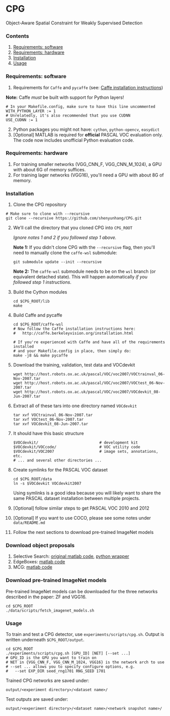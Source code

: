 # CPG
Object-Aware Spatial Constraint for Weakly Supervised Detection

### Contents
1. [Requirements: software](#requirements-software)
2. [Requirements: hardware](#requirements-hardware)
3. [Installation](#installation)
4. [Usage](#usage)

### Requirements: software

1. Requirements for `Caffe` and `pycaffe` (see: [Caffe installation instructions](http://caffe.berkeleyvision.org/installation.html))

  **Note:** Caffe *must* be built with support for Python layers!

  ```make
  # In your Makefile.config, make sure to have this line uncommented
  WITH_PYTHON_LAYER := 1
  # Unrelatedly, it's also recommended that you use CUDNN
  USE_CUDNN := 1
  ```
  
2. Python packages you might not have: `cython`, `python-opencv`, `easydict`
3. [Optional] MATLAB is required for **official** PASCAL VOC evaluation only. The code now includes unofficial Python evaluation code.

### Requirements: hardware

1. For training smaller networks (VGG_CNN_F, VGG_CNN_M_1024), a GPU with about 6G of memory suffices.
2. For training lager networks (VGG16), you'll need a GPU with about 8G of memory.

### Installation

1. Clone the CPG repository
  ```Shell
  # Make sure to clone with --recursive
  git clone --recursive https://github.com/shenyunhang/CPG.git
  ```

2. We'll call the directory that you cloned CPG into `CPG_ROOT`

   *Ignore notes 1 and 2 if you followed step 1 above.*

   **Note 1:** If you didn't clone CPG with the `--recursive` flag, then you'll need to manually clone the `caffe-wsl` submodule:
    ```Shell
    git submodule update --init --recursive
    ```
    **Note 2:** The `caffe-wsl` submodule needs to be on the `wsl` branch (or equivalent detached state). This will happen automatically *if you followed step 1 instructions*.

3. Build the Cython modules
    ```Shell
    cd $CPG_ROOT/lib
    make
    ```

4. Build Caffe and pycaffe
    ```Shell
    cd $CPG_ROOT/caffe-wsl
    # Now follow the Caffe installation instructions here:
    #   http://caffe.berkeleyvision.org/installation.html

    # If you're experienced with Caffe and have all of the requirements installed
    # and your Makefile.config in place, then simply do:
    make -j8 && make pycaffe
    ```

5. Download the training, validation, test data and VOCdevkit

	```Shell
	wget http://host.robots.ox.ac.uk/pascal/VOC/voc2007/VOCtrainval_06-Nov-2007.tar
	wget http://host.robots.ox.ac.uk/pascal/VOC/voc2007/VOCtest_06-Nov-2007.tar
	wget http://host.robots.ox.ac.uk/pascal/VOC/voc2007/VOCdevkit_08-Jun-2007.tar
	```

6. Extract all of these tars into one directory named `VOCdevkit`

	```Shell
	tar xvf VOCtrainval_06-Nov-2007.tar
	tar xvf VOCtest_06-Nov-2007.tar
	tar xvf VOCdevkit_08-Jun-2007.tar
	```

7. It should have this basic structure

	```Shell
  	$VOCdevkit/                           # development kit
  	$VOCdevkit/VOCcode/                   # VOC utility code
  	$VOCdevkit/VOC2007                    # image sets, annotations, etc.
  	# ... and several other directories ...
  	```

8. Create symlinks for the PASCAL VOC dataset

	```Shell
    cd $CPG_ROOT/data
    ln -s $VOCdevkit VOCdevkit2007
    ```
    Using symlinks is a good idea because you will likely want to share the same PASCAL dataset installation between multiple projects.
9. [Optional] follow similar steps to get PASCAL VOC 2010 and 2012
10. [Optional] If you want to use COCO, please see some notes under `data/README.md`
11. Follow the next sections to download pre-trained ImageNet models

### Download object proposals
1. Selective Search: [original matlab code](http://disi.unitn.it/~uijlings/MyHomepage/index.php#page=projects1), [python wrapper](https://github.com/sergeyk/selective_search_ijcv_with_python)
2. EdgeBoxes: [matlab code](https://github.com/pdollar/edges)
3. MCG: [matlab code](http://www.eecs.berkeley.edu/Research/Projects/CS/vision/grouping/mcg/)


### Download pre-trained ImageNet models

Pre-trained ImageNet models can be downloaded for the three networks described in the paper: ZF and VGG16.

```Shell
cd $CPG_ROOT
./data/scripts/fetch_imagenet_models.sh
```

### Usage

To train and test a CPG detector, use `experiments/scripts/cpg.sh`.
Output is written underneath `$CPG_ROOT/output`.

```Shell
cd $CPG_ROOT
./experiments/scripts/cpg.sh [GPU_ID] [NET] [--set ...]
# GPU_ID is the GPU you want to train on
# NET in {VGG_CNN_F, VGG_CNN_M_1024, VGG16} is the network arch to use
# --set ... allows you to specify configure options, e.g.
#   --set EXP_DIR seed_rng1701 RNG_SEED 1701
```

Trained CPG networks are saved under:

```
output/<experiment directory>/<dataset name>/
```

Test outputs are saved under:

```
output/<experiment directory>/<dataset name>/<network snapshot name>/
```

